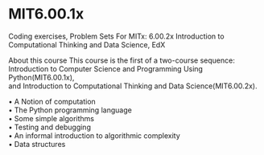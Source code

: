 
# MIT6.00.1x
Coding exercises, Problem Sets For MITx: 6.00.2x Introduction to Computational Thinking and Data Science, EdX

About this course
This course is the first of a two-course sequence:<br />
Introduction to Computer Science and Programming Using Python(MIT6.00.1x),<br />
and Introduction to Computational Thinking and Data Science(MIT6.00.2x).

•	A Notion of computation<br />
•	The Python programming language<br />
•	Some simple algorithms<br />
•	Testing and debugging<br />
•	An informal introduction to algorithmic complexity<br />
•	Data structures<br />
